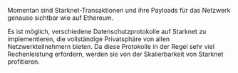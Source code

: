 Momentan sind Starknet-Transaktionen und ihre Payloads für das Netzwerk genauso sichtbar wie auf Ethereum.

Es ist möglich, verschiedene Datenschutzprotokolle auf Starknet zu implementieren, die vollständige Privatsphäre von allen Netzwerkteilnehmern bieten. Da diese Protokolle in der Regel sehr viel Rechenleistung erfordern, werden sie von der Skalierbarkeit von Starknet profitieren.